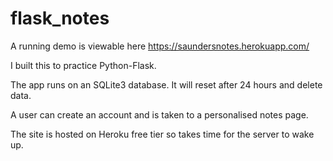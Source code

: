 # flask_notes

A running demo is viewable here https://saundersnotes.herokuapp.com/

I built this to practice Python-Flask.

The app runs on an SQLite3 database. It will reset after 24 hours and delete data. 

A user can create an account and is taken to a personalised notes page.

The site is hosted on Heroku free tier so takes time for the server to wake up.
